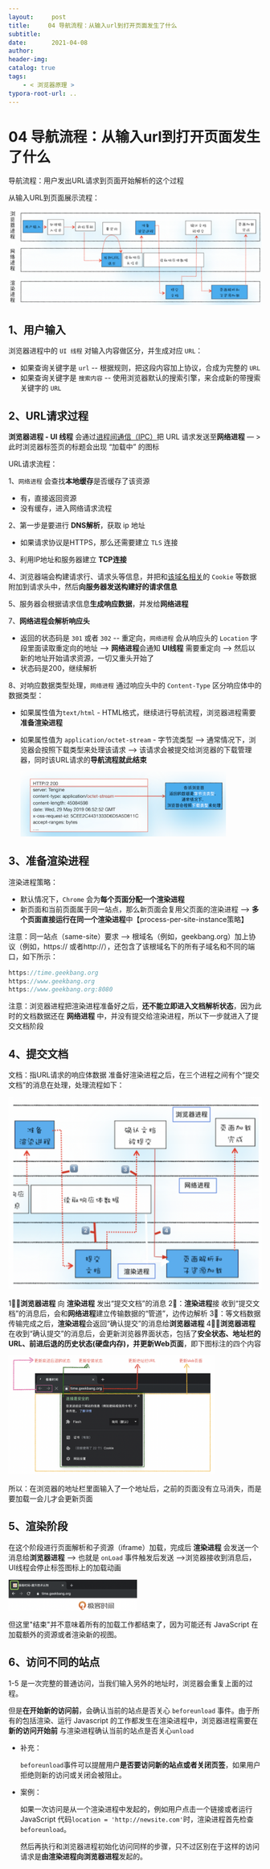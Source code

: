 ```yaml
---
layout:     post
title:     04 导航流程：从输入url到打开页面发生了什么
subtitle:  
date:       2021-04-08
author:     
header-img: 
catalog: true
tags:
    - < 浏览器原理 >
typora-root-url: ..
---
```



# 04 导航流程：从输入url到打开页面发生了什么

导航流程：用户发出URL请求到页面开始解析的这个过程

从输入URL到页面展示流程：

<img src="/../img/assets_2019/image-20210408215608834.png" alt="image-20210408215608834" style="zoom:50%;" />

## 1、用户输入

浏览器进程中的 `UI 线程` 对输入内容做区分，并生成对应 `URL`：

-   如果查询关键字是 `url` -- 根据规则，把这段内容加上协议，合成为完整的 `URL`
-   如果查询关键字是 `搜索内容` -- 使用浏览器默认的搜索引擎，来合成新的带搜索关键字的 `URL`
 ## 2、URL请求过程
**浏览器进程 - UI 线程** 会通过<u>进程间通信（IPC）</u>把 URL 请求发送至**网络进程** — > 此时浏览器标签页的标题会出现 “加载中” 的图标

URL请求流程：

1、`网络进程` 会查找**本地缓存**是否缓存了该资源

-   有，直接返回资源
-   没有缓存，进入网络请求流程

2、第一步是要进行 **DNS解析**，获取 ip 地址

- 如果请求协议是HTTPS，那么还需要建立 `TLS` 连接

3、利用IP地址和服务器建立 **TCP连接**

4、浏览器端会构建请求行、请求头等信息，并把和<u>该域名相关</u>的 `Cookie` 等数据附加到请求头中，然后**向服务器发送构建好的请求信息**

5、服务器会根据请求信息**生成响应数据**，并发给**网络进程**

7、**网络进程会解析响应头**

-   返回的状态码是 `301` 或者 `302` -- 重定向，`网络进程` 会从响应头的 `Location` 字段里面读取重定向的地址 —> **网络进程**会通知 **UI线程** 需要重定向  —> 然后以新的地址开始请求资源，一切又重头开始了
-   状态码是200，继续解析

8、对响应数据类型处理，`网络进程` 通过响应头中的 `Content-Type` 区分响应体中的数据类型：

- 如果属性值为`text/html` - HTML格式，继续进行导航流程，浏览器进程需要**准备渲染进程**

- 如果属性值为 `application/octet-stream` - 字节流类型 --> 通常情况下，浏览器会按照下载类型来处理该请求 —> 该请求会被提交给浏览器的下载管理器，同时该URL请求的**导航流程就此结束**

  <img src="/../img/assets_2019/image-20210408220356655.png" alt="image-20210408220356655" style="zoom:40%;" />
## 3、准备渲染进程
渲染进程策略：
-   默认情况下，`Chrome` 会为**每个页面分配一个渲染进程**
-   新页面和当前页面属于同一站点，那么新页面会复用父页面的渲染进程 --> **多个页面直接运行在同一个渲染进程**中【process-per-site-instance策略】

注意：同一站点（same-site）要求 —> 根域名（例如，geekbang.org）加上协议（例如，https:// 或者http://），还包含了该根域名下的所有子域名和不同的端口，如下所示：
```javascript
https://time.geekbang.org
https://www.geekbang.org
https://www.geekbang.org:8080
```

注意：浏览器进程把渲染进程准备好之后，**还不能立即进入文档解析状态**，因为此时的文档数据还在 **网络进程** 中，并没有提交给渲染进程，所以下一步就进入了提交文档阶段

## 4、提交文档
文档：指URL请求的响应体数据
准备好渲染进程之后，在三个进程之间有个“提交文档”的消息在处理，处理流程如下：

<img src="/../img/assets_2019/image-20210408220519097.png" alt="image-20210408220519097" style="zoom:50%;" />

1⃣️：**浏览器进程** 向 **渲染进程** 发出“提交文档”的消息
2⃣️：**渲染进程**接 收到“提交文档”的消息后，会和**网络进程**建立传输数据的“管道”，边传边解析
3⃣️：等文档数据传输完成之后，**渲染进程**会返回“确认提交”的消息给**浏览器进程**
4⃣️：**浏览器进程**在收到“确认提交”的消息后，会更新浏览器界面状态，包括了**安全状态、地址栏的URL、前进后退的历史状态(硬盘内存)，并更新Web页面**，即下图标注的四个内容

<img src="/../img/assets_2019/image-20210408221028061.png" alt="image-20210408221028061" style="zoom:40%;" />

所以：在浏览器的地址栏里面输入了一个地址后，之前的页面没有立马消失，而是要加载一会儿才会更新页面

## 5、渲染阶段
在这个阶段进行页面解析和子资源（iframe）加载，完成后 **渲染进程** 会发送一个消息给**浏览器进程** —> 也就是 `onLoad` 事件触发后发送 —>浏览器接收到消息后，UI线程会停止标签图标上的加载动画

<img src="/../img/assets_2019/image-20210408221050867.png" alt="image-20210408221050867" style="zoom:25%;" />

但这里"结束"并不意味着所有的加载工作都结束了，因为可能还有 JavaScript 在加载额外的资源或者渲染新的视图。



## 6、访问不同的站点

1-5 是一次完整的普通访问，当我们输入另外的地址时，浏览器会重复上面的过程。

但是**在开始新的访问前**，会确认当前的站点是否关心 `beforeunload` 事件。由于所有的包括渲染、运行 Javascript 的工作都发生在渲染进程中，浏览器进程需要在 **新的访问开始前** 与渲染进程确认当前的站点是否关心`unload`

- 补充：

    `beforeunload`事件可以提醒用户**是否要访问新的站点或者关闭页签**，如果用户拒绝则新的访问或关闭会被阻止。

- 案例：

    如果一次访问是从一个渲染进程中发起的，例如用户点击一个链接或者运行 JavaScript 代码`location = 'http://newsite.com'`时，渲染进程首先检查`beforeunload`。

    然后再执行和浏览器进程初始化访问同样的步骤，只不过区别在于这样的访问请求是**由渲染进程向浏览器进程**发起的。

